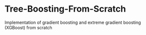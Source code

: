 # Tree-Boosting-From-Scratch
Implementation of gradient boosting and extreme gradient boosting (XGBoost) from scratch
